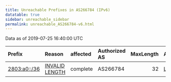 ```yaml
---
title: Unreachable Prefixes in AS266784 (IPv6)
datatable: true
sidebar: unreachable_sidebar
permalink: unreachable_AS266784-v6.html
---
```


Data as of 2019-07-25 16:40:00 UTC


<div class="datatable-begin"></div>

| Prefix                                             | Reason                                                                                                  | affected   | Authorized AS   |   MaxLength | Anchor                                         |   unreachable /48s |
|:---------------------------------------------------|:--------------------------------------------------------------------------------------------------------|:-----------|:----------------|------------:|:-----------------------------------------------|-------------------:|
| [2803:a0::/36](https://stat.ripe.net/2803:a0::/36) | [INVALID LENGTH](https://rpki-validator.ripe.net/announcement-preview?asn=AS266784&prefix=2803:a0::/36) | complete   | AS266784        |          32 | [LACNIC](unreachable_LACNIC_RPKI_Root-v6.html) |               4096 |

<div class="datatable-end"></div>